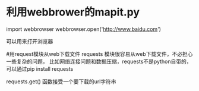 # 利用webbrower的mapit.py
import webbrowser
webbrowser.open('http://www.baidu.com')

可以用来打开浏览器

#用request模块从web下载文件
requests 模块很容易从web下载文件，不必担心一些复杂的问题，
比如网络连接问题和数据压缩，requests不是python自带的，可以通过pip install requests

requests.get() 函数接受一个要下载的url字符串
